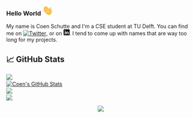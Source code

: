 ### Hello World <img src="https://github.com/CoenSchutte/CoenSchutte/blob/master/Hi.gif" width="29px">

My name is Coen Schutte and I'm a CSE student at TU Delft. You can find me on [![Twitter][1.2]][1],  or on [![LinkedIn][3.2]][3]. I tend to come up with names that are way too long for my projects.



## &#x1f4c8; GitHub Stats

<a href="https://github.com/CoenSchutte/CoenSchutte">
  <img align="center" src="https://github-readme-stats.vercel.app/api/top-langs/?username=CoenSchutte&hide=brainfuck,html&title_color=ffffff&text_color=c9cacc&icon_color=2bbc8a&bg_color=1d1f21" />
</a>
<br>
<a href="https://github.com/CoenSchutte/CoenSchutte">
  <img align="center" src="https://github-readme-stats.vercel.app/api?username=CoenSchutte&hide=stars,contribs&show_icons=true&line_height=27&count_private=true&title_color=ffffff&text_color=c9cacc&icon_color=2bbc8a&bg_color=1d1f21" alt="Coen's GitHub Stats" />
</a>
<br>
<a href="https://github.com/CoenSchutte/assembly-brainfuck-interpreter">
  <img align="center" src="https://github-readme-stats.vercel.app/api/pin/?username=CoenSchutte&repo=assembly-brainfuck-interpreter&title_color=ffffff&text_color=c9cacc&icon_color=2bbc8a&bg_color=1d1f21" />
</a>    
<br>
<a href="https://github.com/CoenSchutte/extremely-simple-snake-with-bugs-or-as-i-call-it-opportunities">
  <img align="center" src="https://github-readme-stats.vercel.app/api/pin/?username=CoenSchutte&repo=extremely-simple-snake-with-bugs-or-as-i-call-it-opportunities&title_color=ffffff&text_color=c9cacc&icon_color=2bbc8a&bg_color=1d1f21" />
</a>    

<p align="center"><img src="https://i.giphy.com/RThN0hOS2GO4M.gif" /></p>
<!-- links to social media icons -->

<!-- icons with padding -->

[1.1]: http://i.imgur.com/tXSoThF.png (twitter icon with padding)
[2.1]: http://i.imgur.com/0o48UoR.png (github icon with padding)

<!-- icons without padding -->

[1.2]: http://i.imgur.com/wWzX9uB.png (twitter icon without padding)
[2.2]: http://i.imgur.com/9I6NRUm.png (github icon without padding)
[3.2]: https://raw.githubusercontent.com/CoenSchutte/CoenSchutte/master/linkedin-3-16.png (LinkedIn icon without padding)



[1]: https://twitter.com/CoenSchutte
[2]: https://github.com/CoenSchutte
[3]: https://www.linkedin.com/in/coen-schutte/


<!-- Resources -->
<!-- Icons: https://simpleicons.org/ -->
<!-- GitHub Stats: https://github.com/anuraghazra/github-readme-stats -->
<!-- Emojis: https://emojipedia.org/emoji/ -->
<!-- HTML Emojis: https://www.fileformat.info/index.htm -->
<!-- Shields: https://shields.io/ -->
<!-- Awesome GitHub Profile README: https://github.com/abhisheknaiidu/awesome-github-profile-readme -->
